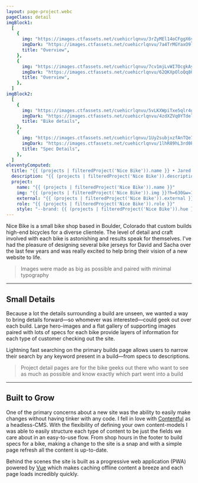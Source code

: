 ```yaml
---
layout: page-project.webc
pageClass: detail
imgBlock1:
  [
    {
      img: "https://images.ctfassets.net/cuehicrlqnvu/3rZyMEl14oCFggX6yphXmY/7a9e7cc2246ced9773b48f35e25e744b/nicebike-1-light.svg",
      imgDark: "https://images.ctfassets.net/cuehicrlqnvu/7a4TrMGYaxO9lVadmRm3mv/d9ff5e6c803c91e7985bff9db57d1e68/nicebike-1-dark.svg",
      title: "Overview",
    },
    {
      img: "https://images.ctfassets.net/cuehicrlqnvu/7cv1mjLvWI7OcgkAyHglnd/2309077312f5a24b0eaf76168505534d/nicebike-2-light.svg",
      imgDark: "https://images.ctfassets.net/cuehicrlqnvu/62QKXpOloQq8Quen5PJdhd/9106a5e8ac4b5292ad6edf4edbe27889/nicebike-2-dark.svg",
      title: "Overview",
    },
  ]
imgBlock2:
  [
    {
      img: "https://images.ctfassets.net/cuehicrlqnvu/5vLKXWpiTxe5qlr4gctsNI/a898827c51ccbb5f052584efdf8b8fa4/nicebike-3-light.svg",
      imgDark: "https://images.ctfassets.net/cuehicrlqnvu/4zdXZVq0YTdeln1vxAt9Ef/d4f5613d3ac216c9be68dba582b08d35/nicebike-3-dark.svg",
      title: "Bike details",
    },
    {
      img: "https://images.ctfassets.net/cuehicrlqnvu/1Uy2subjxzfAnTQe7jyT4O/2ad275f8129b22227ed0d0b3c0fea412/nicebike-4-light.svg",
      imgDark: "https://images.ctfassets.net/cuehicrlqnvu/1lhR89hL3rd0P8HrrcV229/79f4b9e6aa3a4635d9f4d4e1816ed0e4/nicebike-4-dark.svg",
      title: "Spec Details",
    },
  ]
eleventyComputed:
  title: "{{ (projects | filteredProject('Nice Bike')).name }} • Jared Pendergraft"
  description: "{{ (projects | filteredProject('Nice Bike')).description }}"
  project:
    name: "{{ (projects | filteredProject('Nice Bike')).name }}"
    img: "{{ (projects | filteredProject('Nice Bike')).img }}?h=630&w=1200&fit=fill&f=face"
    external: "{{ (projects | filteredProject('Nice Bike')).external }}"
    role: "{{ (projects | filteredProject('Nice Bike')).role }}"
    style: "--brand: {{ (projects | filteredProject('Nice Bike')).hue }}"
---
```


Nice Bike is a small bike shop based in Boulder, Colorado that custom builds high-end bicycles for a diverse clientele. The level of detail and craft involved with each bike is astonishing and results speak for themselves. I’ve had the pleasure of designing several bike jerseys for David and Sacha over the last few years and was really excited to help bring their vision of a new website to life.

<project-detail-image-wrap :images="this.imgBlock1" webc:nokeep></project-detail-image-wrap>

> Images were made as big as possible and paired with minimal typography

---

## Small Details

Because a lot the details surrounding a build are unseen, we wanted a way to bring details forward—so whomever was interested—could geek out over each build. Large hero-images and a flat gallery of supporting images paired with lots of specs for each bike provide layers of information for each type of customer checking out the site.

Lightning fast searching on the primary builds page allows users to narrow their search by any keyword present in a build—from specs to descriptions.

<project-detail-image-wrap :images="this.imgBlock2" webc:nokeep></project-detail-image-wrap>

> Project detail pages are for the bike geeks out there who want to see as much as possible and know exactly which part went into a build

---

## Built to Grow

One of the primary concerns about a new site was the ability to easily make changes without having tinker with any code. I fell in love with [Contentful](https://www.contentful.com/) as a headless-CMS. With the flexibility of defining your own content-models I was able to easily structure each type of content to be just the fields we care about in an easy-to-use flow. From shop hours in the footer to build specs for a bike, making a change to the site is a snap and with a simple page refresh all the content is up-to-date.

Behind the scenes the site is built as a progressive web application (PWA) powered by [Vue](https://vuejs.org/) which makes caching offline content a breeze and each page loads incredibly quickly.
